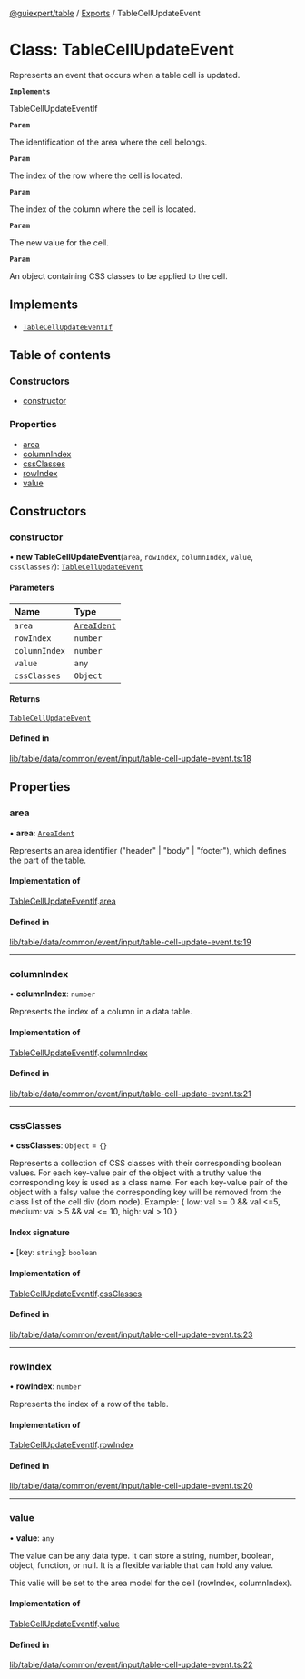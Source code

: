 [@guiexpert/table](../README.md) / [Exports](../modules.md) / TableCellUpdateEvent

# Class: TableCellUpdateEvent

Represents an event that occurs when a table cell is updated.

**`Implements`**

TableCellUpdateEventIf

**`Param`**

The identification of the area where the cell belongs.

**`Param`**

The index of the row where the cell is located.

**`Param`**

The index of the column where the cell is located.

**`Param`**

The new value for the cell.

**`Param`**

An object containing CSS classes to be applied to the cell.

## Implements

- [`TableCellUpdateEventIf`](../interfaces/TableCellUpdateEventIf.md)

## Table of contents

### Constructors

- [constructor](TableCellUpdateEvent.md#constructor)

### Properties

- [area](TableCellUpdateEvent.md#area)
- [columnIndex](TableCellUpdateEvent.md#columnindex)
- [cssClasses](TableCellUpdateEvent.md#cssclasses)
- [rowIndex](TableCellUpdateEvent.md#rowindex)
- [value](TableCellUpdateEvent.md#value)

## Constructors

### constructor

• **new TableCellUpdateEvent**(`area`, `rowIndex`, `columnIndex`, `value`, `cssClasses?`): [`TableCellUpdateEvent`](TableCellUpdateEvent.md)

#### Parameters

| Name | Type |
| :------ | :------ |
| `area` | [`AreaIdent`](../modules.md#areaident) |
| `rowIndex` | `number` |
| `columnIndex` | `number` |
| `value` | `any` |
| `cssClasses` | `Object` |

#### Returns

[`TableCellUpdateEvent`](TableCellUpdateEvent.md)

#### Defined in

[lib/table/data/common/event/input/table-cell-update-event.ts:18](https://github.com/guiexperttable/ge-table/blob/65066c0/libs/table/src/lib/table/data/common/event/input/table-cell-update-event.ts#L18)

## Properties

### area

• **area**: [`AreaIdent`](../modules.md#areaident)

Represents an area identifier ("header" | "body" | "footer"), which defines the part of the table.

#### Implementation of

[TableCellUpdateEventIf](../interfaces/TableCellUpdateEventIf.md).[area](../interfaces/TableCellUpdateEventIf.md#area)

#### Defined in

[lib/table/data/common/event/input/table-cell-update-event.ts:19](https://github.com/guiexperttable/ge-table/blob/65066c0/libs/table/src/lib/table/data/common/event/input/table-cell-update-event.ts#L19)

___

### columnIndex

• **columnIndex**: `number`

Represents the index of a column in a data table.

#### Implementation of

[TableCellUpdateEventIf](../interfaces/TableCellUpdateEventIf.md).[columnIndex](../interfaces/TableCellUpdateEventIf.md#columnindex)

#### Defined in

[lib/table/data/common/event/input/table-cell-update-event.ts:21](https://github.com/guiexperttable/ge-table/blob/65066c0/libs/table/src/lib/table/data/common/event/input/table-cell-update-event.ts#L21)

___

### cssClasses

• **cssClasses**: `Object` = `{}`

Represents a collection of CSS classes with their corresponding boolean values.
For each key-value pair of the object with a truthy value the corresponding key is used as a class name.
For each key-value pair of the object with a falsy value the corresponding key will be removed from the class list of the cell div (dom node).
Example:
   {
      low: val >= 0 && val <=5,
      medium: val > 5 && val <= 10,
      high: val > 10
   }

#### Index signature

▪ [key: `string`]: `boolean`

#### Implementation of

[TableCellUpdateEventIf](../interfaces/TableCellUpdateEventIf.md).[cssClasses](../interfaces/TableCellUpdateEventIf.md#cssclasses)

#### Defined in

[lib/table/data/common/event/input/table-cell-update-event.ts:23](https://github.com/guiexperttable/ge-table/blob/65066c0/libs/table/src/lib/table/data/common/event/input/table-cell-update-event.ts#L23)

___

### rowIndex

• **rowIndex**: `number`

Represents the index of a row of the table.

#### Implementation of

[TableCellUpdateEventIf](../interfaces/TableCellUpdateEventIf.md).[rowIndex](../interfaces/TableCellUpdateEventIf.md#rowindex)

#### Defined in

[lib/table/data/common/event/input/table-cell-update-event.ts:20](https://github.com/guiexperttable/ge-table/blob/65066c0/libs/table/src/lib/table/data/common/event/input/table-cell-update-event.ts#L20)

___

### value

• **value**: `any`

The value can be any data type.
It can store a string, number, boolean, object, function, or null.
It is a flexible variable that can hold any value.

This valie will be set to the area model for the cell (rowIndex, columnIndex).

#### Implementation of

[TableCellUpdateEventIf](../interfaces/TableCellUpdateEventIf.md).[value](../interfaces/TableCellUpdateEventIf.md#value)

#### Defined in

[lib/table/data/common/event/input/table-cell-update-event.ts:22](https://github.com/guiexperttable/ge-table/blob/65066c0/libs/table/src/lib/table/data/common/event/input/table-cell-update-event.ts#L22)
